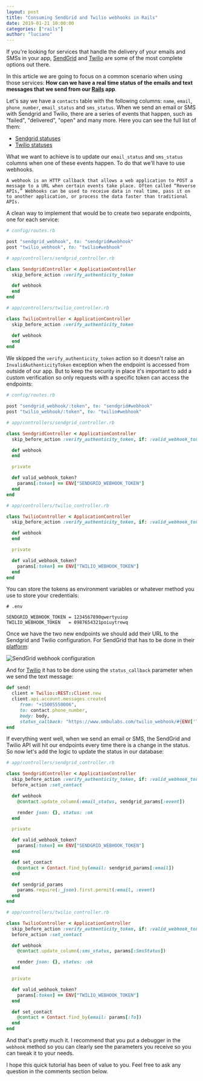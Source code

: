 ```yaml
---
layout: post
title: "Consuming SendGrid and Twilio webhooks in Rails"
date: 2019-01-21 10:00:00
categories: ["rails"]
author: "luciano"
---
```


If you're looking for services that handle the delivery of your emails and SMSs in your app, [SendGrid](https://sendgrid.com/) and [Twilio](https://www.twilio.com/) are some of the most complete options out there.

In this article we are going to focus on a common scenario when using those services: **How can we have a real time status of the emails and text messages that we send from our [Rails](https://rubyonrails.org/) app**.

<!--more-->

Let's say we have a `contacts` table with the following columns: `name`, `email`, `phone_number`, `email_status` and `sms_status`.
When we send an email or SMS with Sendgrid and Twilio, there are a series of events that happen, such as "failed", "delivered", "open" and many more. Here you can see the full list of them:

- [Sendgrid statuses](https://sendgrid.com/blog/the-nine-events-of-email/)
- [Twilio statuses](https://support.twilio.com/hc/en-us/articles/223134347-What-are-the-Possible-SMS-and-MMS-Message-Statuses-and-What-do-They-Mean-)

What we want to achieve is to update our `email_status` and `sms_status` columns when one of these events happen. To do that we'll have to use webhooks.

```
A webhook is an HTTP callback that allows a web application to POST a message to a URL when certain events take place. Often called “Reverse APIs,” Webhooks can be used to receive data in real time, pass it on to another application, or process the data faster than traditional APIs.
```

A clean way to implement that would be to create two separate endpoints, one for each service:

```ruby
# config/routes.rb

post "sendgrid_webhook", to: "sendgrid#webhook"
post "twilio_webhook", to: "twilio#webhook"
```

```ruby
# app/controllers/sendgrid_controller.rb

class SendgridController < ApplicationController
  skip_before_action :verify_authenticity_token

  def webhook
  end
end
```

```ruby
# app/controllers/twilio_controller.rb

class TwilioController < ApplicationController
  skip_before_action :verify_authenticity_token

  def webhook
  end
end
```

We skipped the `verify_authenticity_token` action so it doesn't raise an `InvalidAuthenticityToken` exception when the endpoint is accessed from outside of our app. But to keep the security in place it's important to add a custom verification so only requests with a specific token can access the endpoints:

```ruby
# config/routes.rb

post "sendgrid_webhook/:token", to: "sendgrid#webhook"
post "twilio_webhook/:token", to: "twilio#webhook"
```

```ruby
# app/controllers/sendgrid_controller.rb

class SendgridController < ApplicationController
  skip_before_action :verify_authenticity_token, if: :valid_webhook_token?

  def webhook
  end

  private

  def valid_webhook_token?
    params[:token] == ENV["SENDGRID_WEBHOOK_TOKEN"]
  end
end
```

```ruby
# app/controllers/twilio_controller.rb

class TwilioController < ApplicationController
  skip_before_action :verify_authenticity_token, if: :valid_webhook_token?

  def webhook
  end

  private

  def valid_webhook_token?
    params[:token] == ENV["TWILIO_WEBHOOK_TOKEN"]
  end
end
```

You can store the tokens as environment variables or whatever method you use to store your credentials:

```
# .env

SENDGRID_WEBHOOK_TOKEN = 1234567890qwertyuiop
TWILIO_WEBHOOK_TOKEN   = 0987654321poiuytrewq
```

Once we have the two new endpoints we should add their URL to the Sendgrid and Twilio configuration.
For SendGrid that has to be done in their [platform](https://app.sendgrid.com/settings/mail_settings):

<img src="/blog/assets/images/sendgrid_webhook.png" alt="SendGrid webhook configuration">

And for [Twilio](https://github.com/twilio/twilio-ruby) it has to be done using the `status_callback` parameter when we send the text message:

```ruby
def send!
  client = Twilio::REST::Client.new
  client.api.account.messages.create(
     from: "+15005550006",
     to: contact.phone_number,
     body: body,
     status_callback: "https://www.ombulabs.com/twilio_webhook/#{ENV['TWILIO_WEBHOOK_TOKEN']}"
end
```

If everything went well, when we send an email or SMS, the SendGrid and Twilio API will hit our endpoints every time there is a change in the status. So now let's add the logic to update the status in our database:

```ruby
# app/controllers/sendgrid_controller.rb

class SendgridController < ApplicationController
  skip_before_action :verify_authenticity_token, if: :valid_webhook_token?
  before_action :set_contact

  def webhook
    @contact.update_column(:email_status, sendgrid_params[:event])

    render json: {}, status: :ok
  end

  private

  def valid_webhook_token?
    params[:token] == ENV["SENDGRID_WEBHOOK_TOKEN"]
  end

  def set_contact
    @contact = Contact.find_by(email: sendgrid_params[:email])
  end

  def sendgrid_params
    params.require(:_json).first.permit(:email, :event)
  end
end
```

```ruby
# app/controllers/twilio_controller.rb

class TwilioController < ApplicationController
  skip_before_action :verify_authenticity_token, if: :valid_webhook_token?
  before_action :set_contact

  def webhook
    @contact.update_column(:sms_status, params[:SmsStatus])

    render json: {}, status: :ok
  end

  private

  def valid_webhook_token?
    params[:token] == ENV["TWILIO_WEBHOOK_TOKEN"]
  end

  def set_contact
    @contact = Contact.find_by(email: params[:To])
  end
end
```

And that's pretty much it. I recommend that you put a debugger in the `webhook` method so you can clearly see the parameters you receive so you can tweak it to your needs.

I hope this quick tutorial has been of value to you. Feel free to ask any question in the comments section below.
